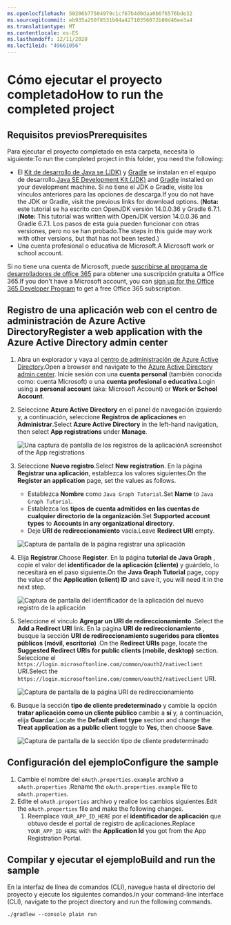 ```yaml
---
ms.openlocfilehash: 50206b77504979c1cf67b4d0daa0b6f6576bde32
ms.sourcegitcommit: eb935a250f8531b04a42710356072b80d46ee3a4
ms.translationtype: MT
ms.contentlocale: es-ES
ms.lasthandoff: 12/11/2020
ms.locfileid: "49661056"
---
```

# <a name="how-to-run-the-completed-project"></a><span data-ttu-id="21247-101">Cómo ejecutar el proyecto completado</span><span class="sxs-lookup"><span data-stu-id="21247-101">How to run the completed project</span></span>

## <a name="prerequisites"></a><span data-ttu-id="21247-102">Requisitos previos</span><span class="sxs-lookup"><span data-stu-id="21247-102">Prerequisites</span></span>

<span data-ttu-id="21247-103">Para ejecutar el proyecto completado en esta carpeta, necesita lo siguiente:</span><span class="sxs-lookup"><span data-stu-id="21247-103">To run the completed project in this folder, you need the following:</span></span>

- <span data-ttu-id="21247-104">El [Kit de desarrollo de Java se (JDK)](https://java.com/en/download/faq/develop.xml) y [Gradle](https://gradle.org/) se instalan en el equipo de desarrollo.</span><span class="sxs-lookup"><span data-stu-id="21247-104">[Java SE Development Kit (JDK)](https://java.com/en/download/faq/develop.xml) and [Gradle](https://gradle.org/) installed on your development machine.</span></span> <span data-ttu-id="21247-105">Si no tiene el JDK o Gradle, visite los vínculos anteriores para las opciones de descarga.</span><span class="sxs-lookup"><span data-stu-id="21247-105">If you do not have the JDK or Gradle, visit the previous links for download options.</span></span> <span data-ttu-id="21247-106">(**Nota:** este tutorial se ha escrito con OpenJDK versión 14.0.0.36 y Gradle 6.7.1.</span><span class="sxs-lookup"><span data-stu-id="21247-106">(**Note:** This tutorial was written with OpenJDK version 14.0.0.36 and Gradle 6.7.1.</span></span> <span data-ttu-id="21247-107">Los pasos de esta guía pueden funcionar con otras versiones, pero no se han probado.</span><span class="sxs-lookup"><span data-stu-id="21247-107">The steps in this guide may work with other versions, but that has not been tested.)</span></span>
- <span data-ttu-id="21247-108">Una cuenta profesional o educativa de Microsoft.</span><span class="sxs-lookup"><span data-stu-id="21247-108">A Microsoft work or school account.</span></span>

<span data-ttu-id="21247-109">Si no tiene una cuenta de Microsoft, puede [suscribirse al programa de desarrolladores de office 365](https://developer.microsoft.com/office/dev-program) para obtener una suscripción gratuita a Office 365.</span><span class="sxs-lookup"><span data-stu-id="21247-109">If you don't have a Microsoft account, you can [sign up for the Office 365 Developer Program](https://developer.microsoft.com/office/dev-program) to get a free Office 365 subscription.</span></span>

## <a name="register-a-web-application-with-the-azure-active-directory-admin-center"></a><span data-ttu-id="21247-110">Registro de una aplicación web con el centro de administración de Azure Active Directory</span><span class="sxs-lookup"><span data-stu-id="21247-110">Register a web application with the Azure Active Directory admin center</span></span>

1. <span data-ttu-id="21247-111">Abra un explorador y vaya al [centro de administración de Azure Active Directory](https://aad.portal.azure.com).</span><span class="sxs-lookup"><span data-stu-id="21247-111">Open a browser and navigate to the [Azure Active Directory admin center](https://aad.portal.azure.com).</span></span> <span data-ttu-id="21247-112">Inicie sesión con una **cuenta personal** (también conocida como: cuenta Microsoft) o una **cuenta profesional o educativa**.</span><span class="sxs-lookup"><span data-stu-id="21247-112">Login using a **personal account** (aka: Microsoft Account) or **Work or School Account**.</span></span>

1. <span data-ttu-id="21247-113">Seleccione **Azure Active Directory** en el panel de navegación izquierdo y, a continuación, seleccione **Registros de aplicaciones** en **Administrar**.</span><span class="sxs-lookup"><span data-stu-id="21247-113">Select **Azure Active Directory** in the left-hand navigation, then select **App registrations** under **Manage**.</span></span>

    ![<span data-ttu-id="21247-114">Una captura de pantalla de los registros de la aplicación</span><span class="sxs-lookup"><span data-stu-id="21247-114">A screenshot of the App registrations</span></span> ](/tutorial/images/aad-portal-app-registrations.png)

1. <span data-ttu-id="21247-115">Seleccione **Nuevo registro**.</span><span class="sxs-lookup"><span data-stu-id="21247-115">Select **New registration**.</span></span> <span data-ttu-id="21247-116">En la página **Registrar una aplicación**, establezca los valores siguientes.</span><span class="sxs-lookup"><span data-stu-id="21247-116">On the **Register an application** page, set the values as follows.</span></span>

    - <span data-ttu-id="21247-117">Establezca **Nombre** como `Java Graph Tutorial`.</span><span class="sxs-lookup"><span data-stu-id="21247-117">Set **Name** to `Java Graph Tutorial`.</span></span>
    - <span data-ttu-id="21247-118">Establezca los **tipos de cuenta admitidos** **en las cuentas de cualquier directorio de la organización**.</span><span class="sxs-lookup"><span data-stu-id="21247-118">Set **Supported account types** to **Accounts in any organizational directory**.</span></span>
    - <span data-ttu-id="21247-119">Deje **URI de redireccionamiento** vacía.</span><span class="sxs-lookup"><span data-stu-id="21247-119">Leave **Redirect URI** empty.</span></span>

    ![Captura de pantalla de la página registrar una aplicación](/tutorial/images/aad-register-an-app.png)

1. <span data-ttu-id="21247-121">Elija **Registrar**.</span><span class="sxs-lookup"><span data-stu-id="21247-121">Choose **Register**.</span></span> <span data-ttu-id="21247-122">En la página **tutorial de Java Graph** , copie el valor del **identificador de la aplicación (cliente)** y guárdelo, lo necesitará en el paso siguiente.</span><span class="sxs-lookup"><span data-stu-id="21247-122">On the **Java Graph Tutorial** page, copy the value of the **Application (client) ID** and save it, you will need it in the next step.</span></span>

    ![Captura de pantalla del identificador de la aplicación del nuevo registro de la aplicación](/tutorial/images/aad-application-id.png)

1. <span data-ttu-id="21247-124">Seleccione el vínculo **Agregar un URI de redireccionamiento** .</span><span class="sxs-lookup"><span data-stu-id="21247-124">Select the **Add a Redirect URI** link.</span></span> <span data-ttu-id="21247-125">En la página **URI de redireccionamiento** , busque la sección **URI de redireccionamiento sugeridos para clientes públicos (móvil, escritorio)** .</span><span class="sxs-lookup"><span data-stu-id="21247-125">On the **Redirect URIs** page, locate the **Suggested Redirect URIs for public clients (mobile, desktop)** section.</span></span> <span data-ttu-id="21247-126">Seleccione el `https://login.microsoftonline.com/common/oauth2/nativeclient` URI.</span><span class="sxs-lookup"><span data-stu-id="21247-126">Select the `https://login.microsoftonline.com/common/oauth2/nativeclient` URI.</span></span>

    ![Captura de pantalla de la página URI de redireccionamiento](/tutorial/images/aad-redirect-uris.png)

1. <span data-ttu-id="21247-128">Busque la sección **tipo de cliente predeterminado** y cambie la opción **tratar aplicación como un cliente público** cambie a **sí** y, a continuación, elija **Guardar**.</span><span class="sxs-lookup"><span data-stu-id="21247-128">Locate the **Default client type** section and change the **Treat application as a public client** toggle to **Yes**, then choose **Save**.</span></span>

    ![Captura de pantalla de la sección tipo de cliente predeterminado](/tutorial/images/aad-default-client-type.png)

## <a name="configure-the-sample"></a><span data-ttu-id="21247-130">Configuración del ejemplo</span><span class="sxs-lookup"><span data-stu-id="21247-130">Configure the sample</span></span>

1. <span data-ttu-id="21247-131">Cambie el nombre del `oAuth.properties.example` archivo a `oAuth.properties` .</span><span class="sxs-lookup"><span data-stu-id="21247-131">Rename the `oAuth.properties.example` file to `oAuth.properties`.</span></span>
1. <span data-ttu-id="21247-132">Edite el `oAuth.properties` archivo y realice los cambios siguientes.</span><span class="sxs-lookup"><span data-stu-id="21247-132">Edit the `oAuth.properties` file and make the following changes.</span></span>
    1. <span data-ttu-id="21247-133">Reemplace `YOUR_APP_ID_HERE` por el **identificador de aplicación** que obtuvo desde el portal de registro de aplicaciones.</span><span class="sxs-lookup"><span data-stu-id="21247-133">Replace `YOUR_APP_ID_HERE` with the **Application Id** you got from the App Registration Portal.</span></span>

## <a name="build-and-run-the-sample"></a><span data-ttu-id="21247-134">Compilar y ejecutar el ejemplo</span><span class="sxs-lookup"><span data-stu-id="21247-134">Build and run the sample</span></span>

<span data-ttu-id="21247-135">En la interfaz de línea de comandos (CLI), navegue hasta el directorio del proyecto y ejecute los siguientes comandos.</span><span class="sxs-lookup"><span data-stu-id="21247-135">In your command-line interface (CLI), navigate to the project directory and run the following commands.</span></span>

```Shell
./gradlew --console plain run
```
